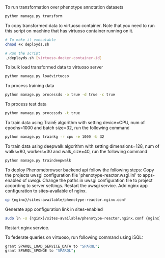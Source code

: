 To run transformation over phenotype annotation datasets
```sh
python manage.py transform
```
To copy transformed data to virtuoso container. Note that you need to run this script on machine that has virtuoso container running on it.
```sh
# To make it executable
chmod +x deployds.sh

# Run the script
./deployds.sh [virtuoso-docker-container-id] 
```
To bulk load transformed data to virtuoso server
```sh
python manage.py loadvirtuoso
```
To process training data
```sh
python manage.py processds -o true -d true -c true
```
To process test data
```sh
python manage.py processds -t true
```
To train data using TrainE algorithm with setting  device=CPU, num of epochs=1000 and batch size=32, run the following command
```sh
python manage.py trainkg -r cpu -e 1000 -b 32
```
To train data using deepwalk algorithm with setting  dimensions=128, num of walks=80, workers=30 and walk_size=40, run the following command
```sh
python manage.py traindeepwalk
```

To deploy Phenomebrowser backend api follow the following steps:
Copy the projects uwsgi configuration file 'phenotype-reactor.wsgi.ini' to apps-enabled of uwsgi.
Change the paths in uwsgi configuration file to project according to server settings.
Restart the uwsgi service. 
Add nginx app configuration to sites-available of nginx.
```sh
cp {nginx}/sites-available/phenotype-reactor.nginx.conf
```
Generate app configuration link in sites-enabled
```sh
sudo ln -s {nginx}/sites-available/phenotype-reactor.nginx.conf {nginx}/etc/nginx/sites-enabled
```
Restart nginx service.


To federate queries on virtuoso, run following command using iSQL:
```sh
grant SPARQL_LOAD_SERVICE_DATA to "SPARQL";
grant SPARQL_SPONGE to "SPARQL";
```